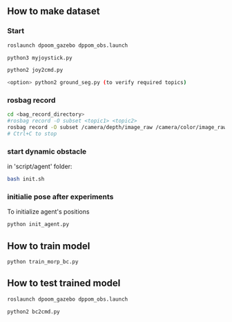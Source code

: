 ## How to make dataset
### Start
``` bash
roslaunch dpoom_gazebo dppom_obs.launch

python3 myjoystick.py

python2 joy2cmd.py

<option> python2 ground_seg.py (to verify required topics)
```

### rosbag record
``` bash
cd <bag_record_directory>
#rosbag record -O subset <topic1> <topic2>
rosbag record -O subset /camera/depth/image_raw /camera/color/image_raw/compressed /cmd_vel /odom
# Ctrl+C to stop
```

### start dynamic obstacle
in 'script/agent' folder:
```bash
bash init.sh
```

### initialie pose after experiments
To initialize agent's positions
``` bash
python init_agent.py
```

## How to train model
``` bash
python train_morp_bc.py

```
## How to test trained model
``` bash
roslaunch dpoom_gazebo dppom_obs.launch

python2 bc2cmd.py

```
